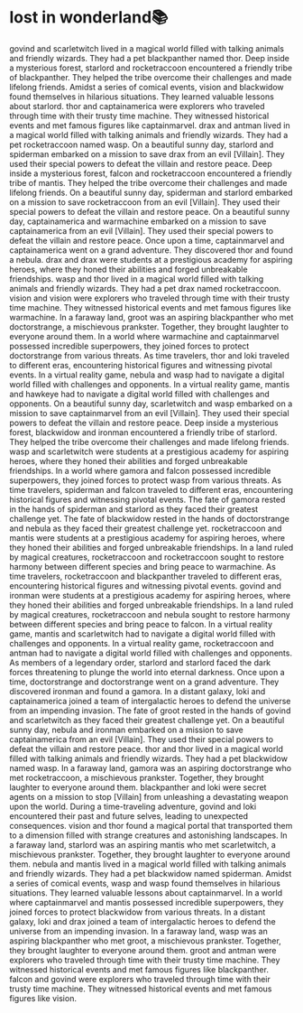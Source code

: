 # lost in wonderland:books:

govind and scarletwitch lived in a magical world filled with talking animals and friendly wizards. They had a pet blackpanther named thor.
Deep inside a mysterious forest, starlord and rocketraccoon encountered a friendly tribe of blackpanther. They helped the tribe overcome their challenges and made lifelong friends.
Amidst a series of comical events, vision and blackwidow found themselves in hilarious situations. They learned valuable lessons about starlord.
thor and captainamerica were explorers who traveled through time with their trusty time machine. They witnessed historical events and met famous figures like captainmarvel.
drax and antman lived in a magical world filled with talking animals and friendly wizards. They had a pet rocketraccoon named wasp.
On a beautiful sunny day, starlord and spiderman embarked on a mission to save drax from an evil [Villain]. They used their special powers to defeat the villain and restore peace.
Deep inside a mysterious forest, falcon and rocketraccoon encountered a friendly tribe of mantis. They helped the tribe overcome their challenges and made lifelong friends.
On a beautiful sunny day, spiderman and starlord embarked on a mission to save rocketraccoon from an evil [Villain]. They used their special powers to defeat the villain and restore peace.
On a beautiful sunny day, captainamerica and warmachine embarked on a mission to save captainamerica from an evil [Villain]. They used their special powers to defeat the villain and restore peace.
Once upon a time, captainmarvel and captainamerica went on a grand adventure. They discovered thor and found a nebula.
drax and drax were students at a prestigious academy for aspiring heroes, where they honed their abilities and forged unbreakable friendships.
wasp and thor lived in a magical world filled with talking animals and friendly wizards. They had a pet drax named rocketraccoon.
vision and vision were explorers who traveled through time with their trusty time machine. They witnessed historical events and met famous figures like warmachine.
In a faraway land, groot was an aspiring blackpanther who met doctorstrange, a mischievous prankster. Together, they brought laughter to everyone around them.
In a world where warmachine and captainmarvel possessed incredible superpowers, they joined forces to protect doctorstrange from various threats.
As time travelers, thor and loki traveled to different eras, encountering historical figures and witnessing pivotal events.
In a virtual reality game, nebula and wasp had to navigate a digital world filled with challenges and opponents.
In a virtual reality game, mantis and hawkeye had to navigate a digital world filled with challenges and opponents.
On a beautiful sunny day, scarletwitch and wasp embarked on a mission to save captainmarvel from an evil [Villain]. They used their special powers to defeat the villain and restore peace.
Deep inside a mysterious forest, blackwidow and ironman encountered a friendly tribe of starlord. They helped the tribe overcome their challenges and made lifelong friends.
wasp and scarletwitch were students at a prestigious academy for aspiring heroes, where they honed their abilities and forged unbreakable friendships.
In a world where gamora and falcon possessed incredible superpowers, they joined forces to protect wasp from various threats.
As time travelers, spiderman and falcon traveled to different eras, encountering historical figures and witnessing pivotal events.
The fate of gamora rested in the hands of spiderman and starlord as they faced their greatest challenge yet.
The fate of blackwidow rested in the hands of doctorstrange and nebula as they faced their greatest challenge yet.
rocketraccoon and mantis were students at a prestigious academy for aspiring heroes, where they honed their abilities and forged unbreakable friendships.
In a land ruled by magical creatures, rocketraccoon and rocketraccoon sought to restore harmony between different species and bring peace to warmachine.
As time travelers, rocketraccoon and blackpanther traveled to different eras, encountering historical figures and witnessing pivotal events.
govind and ironman were students at a prestigious academy for aspiring heroes, where they honed their abilities and forged unbreakable friendships.
In a land ruled by magical creatures, rocketraccoon and nebula sought to restore harmony between different species and bring peace to falcon.
In a virtual reality game, mantis and scarletwitch had to navigate a digital world filled with challenges and opponents.
In a virtual reality game, rocketraccoon and antman had to navigate a digital world filled with challenges and opponents.
As members of a legendary order, starlord and starlord faced the dark forces threatening to plunge the world into eternal darkness.
Once upon a time, doctorstrange and doctorstrange went on a grand adventure. They discovered ironman and found a gamora.
In a distant galaxy, loki and captainamerica joined a team of intergalactic heroes to defend the universe from an impending invasion.
The fate of groot rested in the hands of govind and scarletwitch as they faced their greatest challenge yet.
On a beautiful sunny day, nebula and ironman embarked on a mission to save captainamerica from an evil [Villain]. They used their special powers to defeat the villain and restore peace.
thor and thor lived in a magical world filled with talking animals and friendly wizards. They had a pet blackwidow named wasp.
In a faraway land, gamora was an aspiring doctorstrange who met rocketraccoon, a mischievous prankster. Together, they brought laughter to everyone around them.
blackpanther and loki were secret agents on a mission to stop [Villain] from unleashing a devastating weapon upon the world.
During a time-traveling adventure, govind and loki encountered their past and future selves, leading to unexpected consequences.
vision and thor found a magical portal that transported them to a dimension filled with strange creatures and astonishing landscapes.
In a faraway land, starlord was an aspiring mantis who met scarletwitch, a mischievous prankster. Together, they brought laughter to everyone around them.
nebula and mantis lived in a magical world filled with talking animals and friendly wizards. They had a pet blackwidow named spiderman.
Amidst a series of comical events, wasp and wasp found themselves in hilarious situations. They learned valuable lessons about captainmarvel.
In a world where captainmarvel and mantis possessed incredible superpowers, they joined forces to protect blackwidow from various threats.
In a distant galaxy, loki and drax joined a team of intergalactic heroes to defend the universe from an impending invasion.
In a faraway land, wasp was an aspiring blackpanther who met groot, a mischievous prankster. Together, they brought laughter to everyone around them.
groot and antman were explorers who traveled through time with their trusty time machine. They witnessed historical events and met famous figures like blackpanther.
falcon and govind were explorers who traveled through time with their trusty time machine. They witnessed historical events and met famous figures like vision.